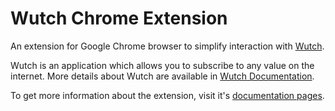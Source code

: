 # Wutch Chrome Extension
An extension for Google Chrome browser to simplify interaction with [Wutch](https://wutch.net).

Wutch is an application which allows you to subscribe to any value on the internet.
More details about Wutch are available in [Wutch Documentation](https://wutch.net/docs). 

To get more information about the extension, visit it's [documentation pages](https://wutch.net/docs/chrome-extension).
